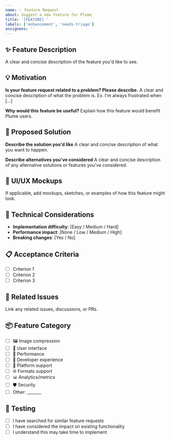 ```yaml
---
name: ✨ Feature Request
about: Suggest a new feature for Plume
title: '[FEATURE] '
labels: ['enhancement', 'needs-triage']
assignees: ''
---
```


## ✨ Feature Description

A clear and concise description of the feature you'd like to see.

## 💡 Motivation

**Is your feature request related to a problem? Please describe.**
A clear and concise description of what the problem is. Ex. I'm always frustrated when [...]

**Why would this feature be useful?**
Explain how this feature would benefit Plume users.

## 🎯 Proposed Solution

**Describe the solution you'd like**
A clear and concise description of what you want to happen.

**Describe alternatives you've considered**
A clear and concise description of any alternative solutions or features you've considered.

## 🎨 UI/UX Mockups

If applicable, add mockups, sketches, or examples of how this feature might look.

## 🔧 Technical Considerations

- **Implementation difficulty**: [Easy / Medium / Hard]
- **Performance impact**: [None / Low / Medium / High]
- **Breaking changes**: [Yes / No]

## 📋 Acceptance Criteria

- [ ] Criterion 1
- [ ] Criterion 2
- [ ] Criterion 3

## 🔗 Related Issues

Link any related issues, discussions, or PRs.

## 📦 Feature Category

- [ ] 🖼️ Image compression
- [ ] 🎨 User interface
- [ ] 🚀 Performance
- [ ] 🔧 Developer experience
- [ ] 📱 Platform support
- [ ] 🌐 Formats support
- [ ] 📊 Analytics/metrics
- [ ] 🛡️ Security
- [ ] Other: _______

## 🧪 Testing

- [ ] I have searched for similar feature requests
- [ ] I have considered the impact on existing functionality
- [ ] I understand this may take time to implement